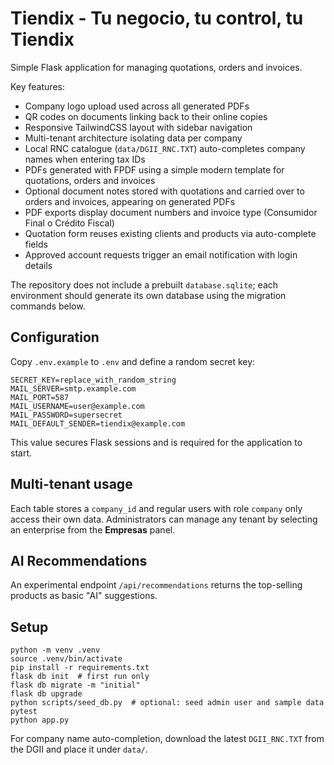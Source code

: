 # Tiendix - Tu negocio, tu control, tu Tiendix

Simple Flask application for managing quotations, orders and invoices.

Key features:

- Company logo upload used across all generated PDFs
- QR codes on documents linking back to their online copies
- Responsive TailwindCSS layout with sidebar navigation
- Multi-tenant architecture isolating data per company
- Local RNC catalogue (`data/DGII_RNC.TXT`) auto-completes company names when entering tax IDs
- PDFs generated with FPDF using a simple modern template for quotations, orders and invoices
- Optional document notes stored with quotations and carried over to orders and invoices, appearing on generated PDFs
- PDF exports display document numbers and invoice type (Consumidor Final o Crédito Fiscal)
- Quotation form reuses existing clients and products via auto-complete fields
- Approved account requests trigger an email notification with login details

The repository does not include a prebuilt `database.sqlite`; each
environment should generate its own database using the migration
commands below.

## Configuration

Copy `.env.example` to `.env` and define a random secret key:

```
SECRET_KEY=replace_with_random_string
MAIL_SERVER=smtp.example.com
MAIL_PORT=587
MAIL_USERNAME=user@example.com
MAIL_PASSWORD=supersecret
MAIL_DEFAULT_SENDER=tiendix@example.com
```

This value secures Flask sessions and is required for the application to start.

## Multi-tenant usage

Each table stores a `company_id` and regular users with role `company` only access their own data. Administrators can manage any tenant by selecting an enterprise from the **Empresas** panel.

## AI Recommendations

An experimental endpoint `/api/recommendations` returns the top-selling products as basic "AI" suggestions.

## Setup

```
python -m venv .venv
source .venv/bin/activate
pip install -r requirements.txt
flask db init  # first run only
flask db migrate -m "initial"
flask db upgrade
python scripts/seed_db.py  # optional: seed admin user and sample data
pytest
python app.py
```

For company name auto-completion, download the latest `DGII_RNC.TXT` from the DGII and place it under `data/`.
